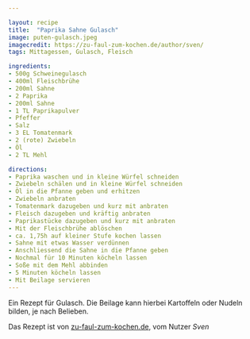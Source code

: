 ```yaml
---

layout: recipe
title:  "Paprika Sahne Gulasch"
image: puten-gulasch.jpeg
imagecredit: https://zu-faul-zum-kochen.de/author/sven/
tags: Mittagessen, Gulasch, Fleisch

ingredients:
- 500g Schweinegulasch
- 400ml Fleischbrühe
- 200ml Sahne
- 2 Paprika
- 200ml Sahne
- 1 TL Paprikapulver
- Pfeffer
- Salz
- 3 EL Tomatenmark
- 2 (rote) Zwiebeln
- Öl
- 2 TL Mehl

directions:
- Paprika waschen und in kleine Würfel schneiden
- Zwiebeln schälen und in kleine Würfel schneiden
- Öl in die Pfanne geben und erhitzen
- Zwiebeln anbraten
- Tomatenmark dazugeben und kurz mit anbraten
- Fleisch dazugeben und kräftig anbraten
- Paprikastücke dazugeben und kurz mit anbraten
- Mit der Fleischbrühe ablöschen
- ca. 1,75h auf kleiner Stufe kochen lassen
- Sahne mit etwas Wasser verdünnen
- Anschliessend die Sahne in die Pfanne geben
- Nochmal für 10 Minuten köcheln lassen
- Soße mit dem Mehl abbinden
- 5 Minuten köcheln lassen
- Mit Beilage servieren
---
```


Ein Rezept für Gulasch. Die Beilage kann hierbei Kartoffeln oder Nudeln bilden, je nach Belieben.

Das Rezept ist von [zu-faul-zum-kochen.de](https://zu-faul-zum-kochen.de/paprika-sahne-gulasch/), vom Nutzer *Sven*